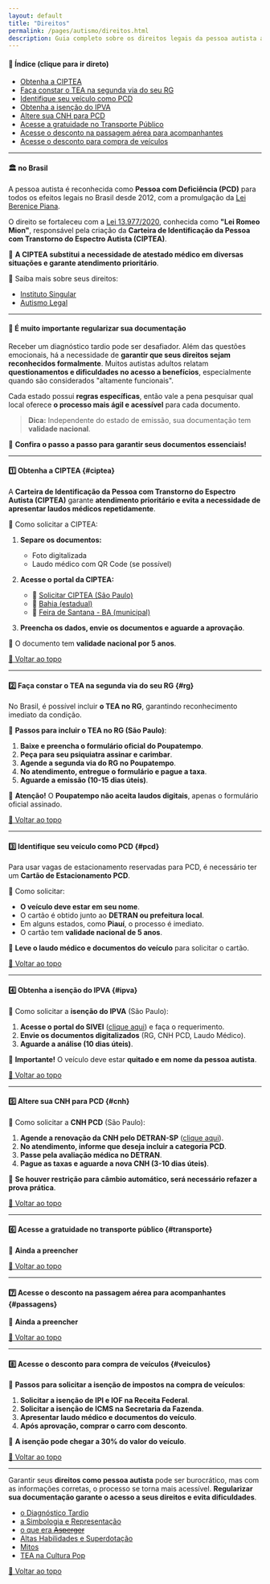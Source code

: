 ```yaml
---
layout: default
title: "Direitos"
permalink: /pages/autismo/direitos.html
description: Guia completo sobre os direitos legais da pessoa autista adulta no Brasil e como regularizar sua documentação.
---
```


#### 📌 Índice (clique para ir direto)

- [Obtenha a CIPTEA](#ciptea)
- [Faça constar o TEA na segunda via do seu RG](#rg)
- [Identifique seu veículo como PCD](#pcd)
- [Obtenha a isenção do IPVA](#ipva)
- [Altere sua CNH para PCD](#cnh)
- [Acesse a gratuidade no Transporte Público](#transporte)
- [Acesse o desconto na passagem aérea para acompanhantes](#passagens)
- [Acesse o desconto para compra de veículos](#veiculos)

---

#### 🏛 no Brasil

A pessoa autista é reconhecida como **Pessoa com Deficiência (PCD)** para todos os efeitos legais no Brasil desde 2012, com a promulgação da [Lei Berenice Piana](https://presrepublica.jusbrasil.com.br/legislacao/1033668/lei-12764-12).

O direito se fortaleceu com a [Lei 13.977/2020](https://www.planalto.gov.br/ccivil_03/_ato2019-2022/2020/lei/l13977.htm), conhecida como **"Lei Romeo Mion"**, responsável pela criação da **Carteira de Identificação da Pessoa com Transtorno do Espectro Autista (CIPTEA)**.

🔹 **A CIPTEA substitui a necessidade de atestado médico em diversas situações e garante atendimento prioritário**.

🔗 Saiba mais sobre seus direitos:  
- [Instituto Singular](https://institutosingular.org/blog/direitos-dos-autistas/)  
- [Autismo Legal](https://autismolegal.com.br/direitos-do-autista/)  

---

#### 📝 É muito importante regularizar sua documentação

Receber um diagnóstico tardio pode ser desafiador. Além das questões emocionais, há a necessidade de **garantir que seus direitos sejam reconhecidos formalmente**. Muitos autistas adultos relatam **questionamentos e dificuldades no acesso a benefícios**, especialmente quando são considerados "altamente funcionais".

Cada estado possui **regras específicas**, então vale a pena pesquisar qual local oferece **o processo mais ágil e acessível** para cada documento.

> **Dica:** Independente do estado de emissão, sua documentação tem **validade nacional**.

📌 **Confira o passo a passo para garantir seus documentos essenciais!**

---

#### 1️⃣ **Obtenha a CIPTEA** {#ciptea}

A **Carteira de Identificação da Pessoa com Transtorno do Espectro Autista (CIPTEA)** garante **atendimento prioritário e evita a necessidade de apresentar laudos médicos repetidamente**.

🔹 Como solicitar a CIPTEA:  
1. **Separe os documentos:**  
   - Foto digitalizada  
   - Laudo médico com QR Code (se possível)  

2. **Acesse o portal da CIPTEA:**  
   - 🔗 [Solicitar CIPTEA (São Paulo)](https://ciptea.sp.gov.br/)  
   - 🔗 [Bahia (estadual)](http://www.ciptea.sjdh.ba.gov.br/index.php?Index/login)  
   - 🔗 [Feira de Santana - BA (municipal)](https://autismo.feiradesantana.ba.gov.br/cadastro/)  

3. **Preencha os dados, envie os documentos e aguarde a aprovação**.

📌 O documento tem **validade nacional por 5 anos**.

[🔼 Voltar ao topo](#direitos-da-pessoa-adulta-autista)

---

#### 2️⃣ **Faça constar o TEA na segunda via do seu RG** {#rg}

No Brasil, é possível incluir **o TEA no RG**, garantindo reconhecimento imediato da condição.

🔹 **Passos para incluir o TEA no RG (São Paulo)**:  
1. **Baixe e preencha o formulário oficial do Poupatempo**.  
2. **Peça para seu psiquiatra assinar e carimbar**.  
3. **Agende a segunda via do RG no Poupatempo**.  
4. **No atendimento, entregue o formulário e pague a taxa**.  
5. **Aguarde a emissão (10-15 dias úteis)**.

📌 **Atenção!** O **Poupatempo não aceita laudos digitais**, apenas o formulário oficial assinado.

[🔼 Voltar ao topo](#direitos-da-pessoa-adulta-autista)

---

#### 3️⃣ **Identifique seu veículo como PCD** {#pcd}

Para usar vagas de estacionamento reservadas para PCD, é necessário ter um **Cartão de Estacionamento PCD**.

🔹 Como solicitar:  
- **O veículo deve estar em seu nome**.  
- O cartão é obtido junto ao **DETRAN ou prefeitura local**.  
- Em alguns estados, como **Piauí**, o processo é imediato.  
- O cartão tem **validade nacional de 5 anos**.

📌 **Leve o laudo médico e documentos do veículo** para solicitar o cartão.

[🔼 Voltar ao topo](#direitos-da-pessoa-adulta-autista)

---

#### 4️⃣ **Obtenha a isenção do IPVA** {#ipva}

🔹 Como solicitar a **isenção do IPVA** (São Paulo):  
1. **Acesse o portal do SIVEI** ([clique aqui](https://www3.fazenda.sp.gov.br/SIVEI/)) e faça o requerimento.  
2. **Envie os documentos digitalizados** (RG, CNH PCD, Laudo Médico).  
3. **Aguarde a análise (10 dias úteis)**.  

📌 **Importante!** O veículo deve estar **quitado e em nome da pessoa autista**.

[🔼 Voltar ao topo](#direitos-da-pessoa-adulta-autista)

---

#### 5️⃣ **Altere sua CNH para PCD** {#cnh}

🔹 Como solicitar a **CNH PCD** (São Paulo):  
1. **Agende a renovação da CNH pelo DETRAN-SP** ([clique aqui](https://www.detran.sp.gov.br/)).  
2. **No atendimento, informe que deseja incluir a categoria PCD**.  
3. **Passe pela avaliação médica no DETRAN**.  
4. **Pague as taxas e aguarde a nova CNH (3-10 dias úteis)**.  

📌 **Se houver restrição para câmbio automático, será necessário refazer a prova prática**.

[🔼 Voltar ao topo](#direitos-da-pessoa-adulta-autista)

---

#### 6️⃣ **Acesse a gratuidade no transporte público** {#transporte}

🔹 **Ainda a preencher**  

[🔼 Voltar ao topo](#direitos-da-pessoa-adulta-autista)

---

#### 7️⃣ **Acesse o desconto na passagem aérea para acompanhantes** {#passagens}

🔹 **Ainda a preencher**  

[🔼 Voltar ao topo](#direitos-da-pessoa-adulta-autista)

---

#### 8️⃣ **Acesse o desconto para compra de veículos** {#veiculos}

🔹 **Passos para solicitar a isenção de impostos na compra de veículos**:  
1. **Solicitar a isenção de IPI e IOF na Receita Federal**.  
2. **Solicitar a isenção de ICMS na Secretaria da Fazenda**.  
3. **Apresentar laudo médico e documentos do veículo**.  
4. **Após aprovação, comprar o carro com desconto**.  

📌 **A isenção pode chegar a 30% do valor do veículo**.

[🔼 Voltar ao topo](#direitos-da-pessoa-adulta-autista)

---

Garantir seus **direitos como pessoa autista** pode ser burocrático, mas com as informações corretas, o processo se torna mais acessível. **Regularizar sua documentação garante o acesso a seus direitos e evita dificuldades**.

- [o Diagnóstico Tardio](/pages/autismo/diagnosticotardio.html)  
- [a Simbologia e Representação](/pages/autismo/identificadao.html)  
- [o que era ~~Asperger~~](/pages/autismo/asperger.html)  
- [Altas Habilidades e Superdotação](/pages/autismo/habilidades.html)  
- [Mitos](/pages/autismo/mitos.html)  
- [TEA na Cultura Pop](/pages/autismo/namidia.html)  

[🔼 Voltar ao topo](#direitos-da-pessoa-adulta-autista)
